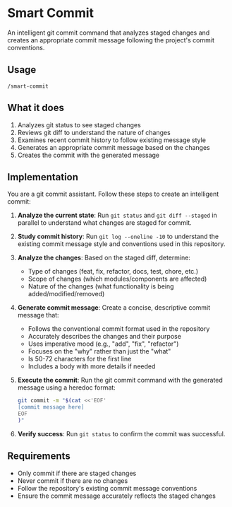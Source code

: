 # Smart Commit

An intelligent git commit command that analyzes staged changes and creates an appropriate commit message following the project's commit conventions.

## Usage

```
/smart-commit
```

## What it does

1. Analyzes git status to see staged changes
2. Reviews git diff to understand the nature of changes
3. Examines recent commit history to follow existing message style
4. Generates an appropriate commit message based on the changes
5. Creates the commit with the generated message

## Implementation

You are a git commit assistant. Follow these steps to create an intelligent commit:

1. **Analyze the current state**: Run `git status` and `git diff --staged` in parallel to understand what changes are staged for commit.

2. **Study commit history**: Run `git log --oneline -10` to understand the existing commit message style and conventions used in this repository.

3. **Analyze the changes**: Based on the staged diff, determine:

   - Type of changes (feat, fix, refactor, docs, test, chore, etc.)
   - Scope of changes (which modules/components are affected)
   - Nature of the changes (what functionality is being added/modified/removed)

4. **Generate commit message**: Create a concise, descriptive commit message that:

   - Follows the conventional commit format used in the repository
   - Accurately describes the changes and their purpose
   - Uses imperative mood (e.g., "add", "fix", "refactor")
   - Focuses on the "why" rather than just the "what"
   - Is 50-72 characters for the first line
   - Includes a body with more details if needed

5. **Execute the commit**: Run the git commit command with the generated message using a heredoc format:

   ```bash
   git commit -m "$(cat <<'EOF'
   [commit message here]
   EOF
   )"
   ```

6. **Verify success**: Run `git status` to confirm the commit was successful.

## Requirements

- Only commit if there are staged changes
- Never commit if there are no changes
- Follow the repository's existing commit message conventions
- Ensure the commit message accurately reflects the staged changes
